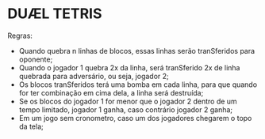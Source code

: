 # DUÆL TETRIS


Regras:
- Quando quebra n linhas de blocos, essas linhas serão tranSferidos para oponente;
- Quando o jogador 1 quebra 2x da linha, será tranSferido 2x de linha quebrada para adversário, ou seja, jogador 2;
- Os blocos tranSferidos terá uma bomba em cada linha, para que quando for ter combinação em cima dela, a linha será destruída;
- Se os blocos do jogador 1 for menor que o jogador 2 dentro de um tempo limitado, jogador 1 ganha, caso contrário jogador 2 ganha;
- Em um jogo sem cronometro, caso um dos jogadores chegarem o topo da tela;
